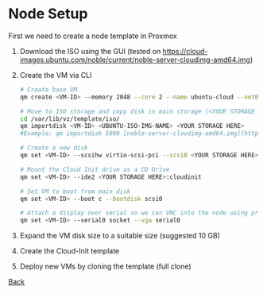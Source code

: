 # Node Setup
First we need to create a node template in Proxmox

1. Download the ISO using the GUI (tested on https://cloud-images.ubuntu.com/noble/current/noble-server-cloudimg-amd64.img)
2. Create the VM via CLI

    ```bash
    # Create base VM
    qm create <VM-ID> --memory 2048 --core 2 --name ubuntu-cloud --net0 virtio,bridge=vmbr0
    
    # Move to ISO storage and copy disk in main storage (<YOUR STORAGE HERE> could be local-lvm or other mounted storage)
    cd /var/lib/vz/template/iso/
    qm importdisk <VM-ID> <UBUNTU-ISO-IMG-NAME> <YOUR STORAGE HERE>
    #Example: qm importdisk 5000 [noble-server-cloudimg-amd64.img](https://cloud-images.ubuntu.com/noble/current/noble-server-cloudimg-amd64.img) local-lvm
    
    # Create a new disk
    qm set <VM-ID> --scsihw virtio-scsi-pci --scsi0 <YOUR STORAGE HERE>:vm-<VM-ID>-disk-0
    
    # Mount the Cloud Init drive as a CD Drive
    qm set <VM-ID> --ide2 <YOUR STORAGE HERE>:cloudinit
    
    # Set VM to boot from main disk
    qm set <VM-ID> --boot c --bootdisk scsi0
    
    # Attach a display over serial so we can VNC into the node using proxmox UI
    qm set <VM-ID> --serial0 socket --vga serial0
    
    ```

3. Expand the VM disk size to a suitable size (suggested 10 GB)
4. Create the Cloud-Init template
5. Deploy new VMs by cloning the template (full clone)

[Back](../README.md)